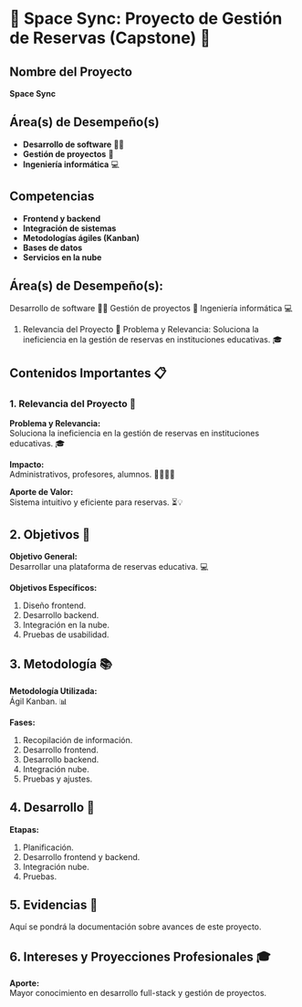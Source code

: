 
# 🌌 Space Sync: Proyecto de Gestión de Reservas (Capstone) 🚀

## **Nombre del Proyecto**
**Space Sync**

## **Área(s) de Desempeño(s)**
- **Desarrollo de software** 👩‍💻
- **Gestión de proyectos** 📝
- **Ingeniería informática** 💻

## **Competencias**
- **Frontend y backend**
- **Integración de sistemas**
- **Metodologías ágiles (Kanban)**
- **Bases de datos**
- **Servicios en la nube**

## **Área(s) de Desempeño(s):**

Desarrollo de software 👩‍💻
Gestión de proyectos 📝
Ingeniería informática 💻

1. Relevancia del Proyecto 🌟
Problema y Relevancia: Soluciona la ineficiencia en la gestión de reservas en instituciones educativas. 🎓

## **Contenidos Importantes** 📋

### **1. Relevancia del Proyecto** 🌟
**Problema y Relevancia:**  
Soluciona la ineficiencia en la gestión de reservas en instituciones educativas. 🎓

**Impacto:**  
Administrativos, profesores, alumnos. 🧑‍🏫👩‍🎓

**Aporte de Valor:**  
Sistema intuitivo y eficiente para reservas. ⏳💡

## **2. Objetivos** 🎯

**Objetivo General:**  
Desarrollar una plataforma de reservas educativa. 💻

**Objetivos Específicos:**
1. Diseño frontend.
2. Desarrollo backend.
3. Integración en la nube.
4. Pruebas de usabilidad.


## **3. Metodología** 📚

**Metodología Utilizada:**  
Ágil Kanban. 📊

**Fases:**
1. Recopilación de información.
2. Desarrollo frontend.
3. Desarrollo backend.
4. Integración nube.
5. Pruebas y ajustes.

## **4. Desarrollo** 🚀

**Etapas:**
1. Planificación.
2. Desarrollo frontend y backend.
3. Integración nube.
4. Pruebas.


## **5. Evidencias** 📂
Aquí se pondrá la documentación sobre avances de este proyecto.

## **6. Intereses y Proyecciones Profesionales** 🎓
**Aporte:**  
Mayor conocimiento en desarrollo full-stack y gestión de proyectos.



